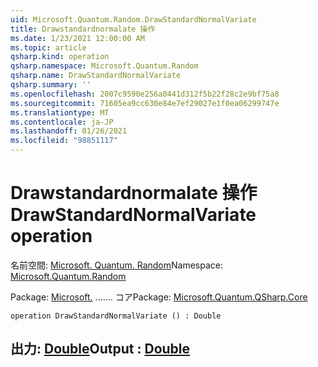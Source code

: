 ```yaml
---
uid: Microsoft.Quantum.Random.DrawStandardNormalVariate
title: Drawstandardnormalate 操作
ms.date: 1/23/2021 12:00:00 AM
ms.topic: article
qsharp.kind: operation
qsharp.namespace: Microsoft.Quantum.Random
qsharp.name: DrawStandardNormalVariate
qsharp.summary: ''
ms.openlocfilehash: 2007c9590e256a0441d312f5b22f28c2e9bf75a8
ms.sourcegitcommit: 71605ea9cc630e84e7ef29027e1f0ea06299747e
ms.translationtype: MT
ms.contentlocale: ja-JP
ms.lasthandoff: 01/26/2021
ms.locfileid: "98851117"
---
```

# <a name="drawstandardnormalvariate-operation"></a><span data-ttu-id="88cd7-102">Drawstandardnormalate 操作</span><span class="sxs-lookup"><span data-stu-id="88cd7-102">DrawStandardNormalVariate operation</span></span>

<span data-ttu-id="88cd7-103">名前空間: [Microsoft. Quantum. Random](xref:Microsoft.Quantum.Random)</span><span class="sxs-lookup"><span data-stu-id="88cd7-103">Namespace: [Microsoft.Quantum.Random](xref:Microsoft.Quantum.Random)</span></span>

<span data-ttu-id="88cd7-104">Package: [Microsoft.](https://nuget.org/packages/Microsoft.Quantum.QSharp.Core) ....... コア</span><span class="sxs-lookup"><span data-stu-id="88cd7-104">Package: [Microsoft.Quantum.QSharp.Core](https://nuget.org/packages/Microsoft.Quantum.QSharp.Core)</span></span>




```qsharp
operation DrawStandardNormalVariate () : Double
```


## <a name="output--double"></a><span data-ttu-id="88cd7-105">出力: [Double](xref:microsoft.quantum.lang-ref.double)</span><span class="sxs-lookup"><span data-stu-id="88cd7-105">Output : [Double](xref:microsoft.quantum.lang-ref.double)</span></span>

